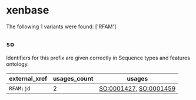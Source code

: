 # xenbase

The following 1 variants were found: ['RFAM']

## `so`

Identifiers for this prefix are given correctly in Sequence types and features ontology.

| external_xref   |   usages_count | usages                                                                                           |
|-----------------|----------------|--------------------------------------------------------------------------------------------------|
| `RFAM:jd`       |              2 | [SO:0001427](https://bioregistry.io/SO:0001427), [SO:0001459](https://bioregistry.io/SO:0001459) |

